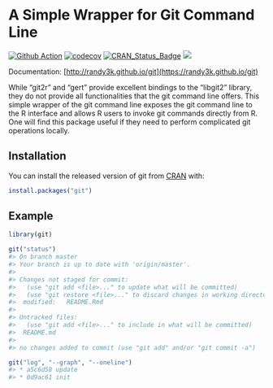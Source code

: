 <!-- README.md is generated from README.Rmd. Please edit that file -->

# A Simple Wrapper for Git Command Line

<!-- badges: start -->

[![Github Action](https://github.com/randy3k/git/workflows/build/badge.svg?branch=master)](https://github.com/randy3k/git)
[![codecov](https://codecov.io/gh/randy3k/git/branch/master/graph/badge.svg)](https://codecov.io/gh/randy3k/git)
[![CRAN\_Status\_Badge](http://www.r-pkg.org/badges/version/git)](https://cran.r-project.org/package=git)
[![](http://cranlogs.r-pkg.org/badges/grand-total/git)](https://cran.r-project.org/package=git)
<!-- badges: end -->

Documentation: [http://randy3k.github.io/git](https://randy3k.github.io/git)

While “git2r” and “gert” provide excellent bindings to the “libgit2” library,
they do not provide all functionalities that the git command line offers. This simple
wrapper of the git command line exposes the git command line to the R interface and
allows R users to invoke git commands directly from R. One will find this package useful
if they need to perform complicated git operations locally.

## Installation

You can install the released version of git from [CRAN](https://CRAN.R-project.org) with:

``` r
install.packages("git")
```

## Example

``` r
library(git)

git("status")
#> On branch master
#> Your branch is up to date with 'origin/master'.
#> 
#> Changes not staged for commit:
#>   (use "git add <file>..." to update what will be committed)
#>   (use "git restore <file>..." to discard changes in working directory)
#>  modified:   README.Rmd
#> 
#> Untracked files:
#>   (use "git add <file>..." to include in what will be committed)
#>  README.md
#> 
#> no changes added to commit (use "git add" and/or "git commit -a")

git("log", "--graph", "--oneline")
#> * a5c6d58 update
#> * 0d9ac61 init
```
